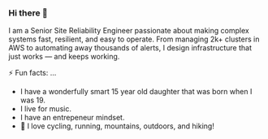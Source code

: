 ### Hi there 👋

I am a Senior Site Reliability Engineer passionate about making complex systems fast, resilient, and easy to operate. From managing 2k+ clusters in AWS to automating away thousands of alerts, I design infrastructure that just works — and keeps working.

⚡ Fun facts: ...
* I have a wonderfully smart 15 year old daughter that was born when I was 19.
* I live for music.
* I have an entrepeneur mindset.
* 🌱 I love cycling, running, mountains, outdoors, and hiking!

<!--
**SantiagoSalazarPavajeau/SantiagoSalazarPavajeau** is a ✨ _special_ ✨ repository because its `README.md` (this file) appears on your GitHub profile.

Here are some ideas to get you started:

- 🔭 I’m currently working on ...
- 🌱 I’m currently learning ...
- 👯 I’m looking to collaborate on ...
- 🤔 I’m looking for help with ...
- 💬 Ask me about ...
- 📫 How to reach me: ...
- 😄 Pronouns: ...
- ⚡ Fun fact: ...
-->
